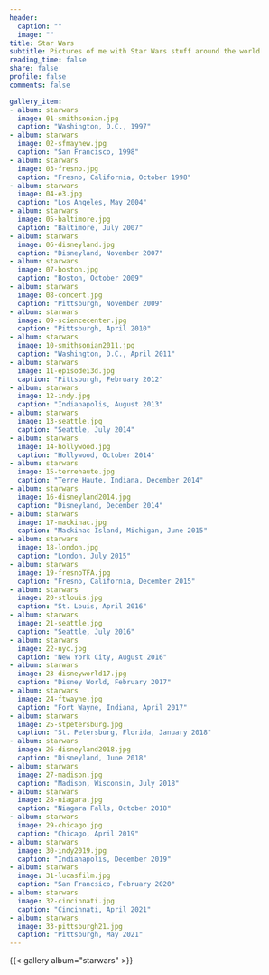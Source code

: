 ```yaml
---
header:
  caption: ""
  image: ""
title: Star Wars
subtitle: Pictures of me with Star Wars stuff around the world
reading_time: false
share: false
profile: false
comments: false

gallery_item:
- album: starwars
  image: 01-smithsonian.jpg
  caption: "Washington, D.C., 1997"
- album: starwars
  image: 02-sfmayhew.jpg
  caption: "San Francisco, 1998"
- album: starwars
  image: 03-fresno.jpg
  caption: "Fresno, California, October 1998"
- album: starwars
  image: 04-e3.jpg
  caption: "Los Angeles, May 2004"
- album: starwars
  image: 05-baltimore.jpg
  caption: "Baltimore, July 2007"
- album: starwars
  image: 06-disneyland.jpg
  caption: "Disneyland, November 2007"
- album: starwars
  image: 07-boston.jpg
  caption: "Boston, October 2009"
- album: starwars
  image: 08-concert.jpg
  caption: "Pittsburgh, November 2009"
- album: starwars
  image: 09-sciencecenter.jpg
  caption: "Pittsburgh, April 2010"
- album: starwars
  image: 10-smithsonian2011.jpg
  caption: "Washington, D.C., April 2011"
- album: starwars
  image: 11-episodei3d.jpg
  caption: "Pittsburgh, February 2012"
- album: starwars
  image: 12-indy.jpg
  caption: "Indianapolis, August 2013"
- album: starwars
  image: 13-seattle.jpg
  caption: "Seattle, July 2014"
- album: starwars
  image: 14-hollywood.jpg
  caption: "Hollywood, October 2014"
- album: starwars
  image: 15-terrehaute.jpg
  caption: "Terre Haute, Indiana, December 2014"
- album: starwars
  image: 16-disneyland2014.jpg
  caption: "Disneyland, December 2014"
- album: starwars
  image: 17-mackinac.jpg
  caption: "Mackinac Island, Michigan, June 2015"
- album: starwars
  image: 18-london.jpg
  caption: "London, July 2015"
- album: starwars
  image: 19-fresnoTFA.jpg
  caption: "Fresno, California, December 2015"
- album: starwars
  image: 20-stlouis.jpg
  caption: "St. Louis, April 2016"
- album: starwars
  image: 21-seattle.jpg
  caption: "Seattle, July 2016"
- album: starwars
  image: 22-nyc.jpg
  caption: "New York City, August 2016"
- album: starwars
  image: 23-disneyworld17.jpg
  caption: "Disney World, February 2017"
- album: starwars
  image: 24-ftwayne.jpg
  caption: "Fort Wayne, Indiana, April 2017"
- album: starwars
  image: 25-stpetersburg.jpg
  caption: "St. Petersburg, Florida, January 2018"
- album: starwars
  image: 26-disneyland2018.jpg
  caption: "Disneyland, June 2018"
- album: starwars
  image: 27-madison.jpg
  caption: "Madison, Wisconsin, July 2018"
- album: starwars
  image: 28-niagara.jpg
  caption: "Niagara Falls, October 2018"
- album: starwars
  image: 29-chicago.jpg
  caption: "Chicago, April 2019"
- album: starwars
  image: 30-indy2019.jpg
  caption: "Indianapolis, December 2019"
- album: starwars
  image: 31-lucasfilm.jpg
  caption: "San Francsico, February 2020"
- album: starwars
  image: 32-cincinnati.jpg
  caption: "Cincinnati, April 2021"
- album: starwars
  image: 33-pittsburgh21.jpg
  caption: "Pittsburgh, May 2021"
---
```


{{< gallery album="starwars" >}}
